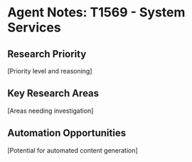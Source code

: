 # Agent Notes: T1569 - System Services

## Research Priority
[Priority level and reasoning]

## Key Research Areas
[Areas needing investigation]

## Automation Opportunities
[Potential for automated content generation]

